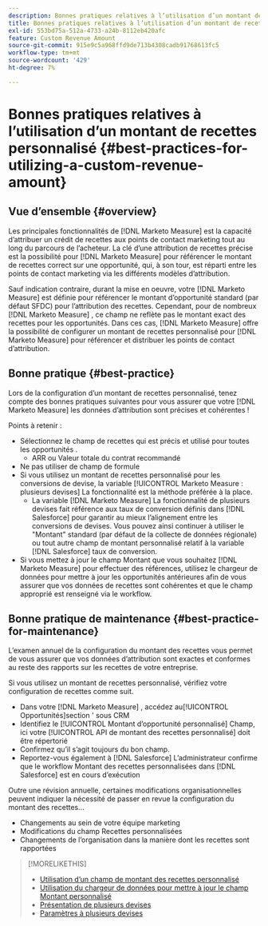 ```yaml
---
description: Bonnes pratiques relatives à l’utilisation d’un montant de recettes personnalisé - [!DNL Marketo Measure]
title: Bonnes pratiques relatives à l’utilisation d’un montant de recettes personnalisé
exl-id: 553bd75a-512a-4733-a24b-8112eb420afc
feature: Custom Revenue Amount
source-git-commit: 915e9c5a968ffd9de713b4308cadb91768613fc5
workflow-type: tm+mt
source-wordcount: '429'
ht-degree: 7%

---
```


# Bonnes pratiques relatives à l’utilisation d’un montant de recettes personnalisé {#best-practices-for-utilizing-a-custom-revenue-amount}

## Vue d’ensemble {#overview}

Les principales fonctionnalités de [!DNL Marketo Measure] est la capacité d’attribuer un crédit de recettes aux points de contact marketing tout au long du parcours de l’acheteur. La clé d’une attribution de recettes précise est la possibilité pour [!DNL Marketo Measure] pour référencer le montant de recettes correct sur une opportunité, qui, à son tour, est réparti entre les points de contact marketing via les différents modèles d’attribution.

Sauf indication contraire, durant la mise en oeuvre, votre [!DNL Marketo Measure] est définie pour référencer le montant d’opportunité standard (par défaut SFDC) pour l’attribution des recettes. Cependant, pour de nombreux [!DNL Marketo Measure] , ce champ ne reflète pas le montant exact des recettes pour les opportunités. Dans ces cas, [!DNL Marketo Measure] offre la possibilité de configurer un montant de recettes personnalisé pour [!DNL Marketo Measure] pour référencer et distribuer les points de contact d’attribution.

## Bonne pratique {#best-practice}

Lors de la configuration d’un montant de recettes personnalisé, tenez compte des bonnes pratiques suivantes pour vous assurer que votre [!DNL Marketo Measure] les données d’attribution sont précises et cohérentes !

Points à retenir :

* Sélectionnez le champ de recettes qui est précis et utilisé pour toutes les opportunités .
   * ARR ou Valeur totale du contrat recommandé
* Ne pas utiliser de champ de formule
* Si vous utilisez un montant de recettes personnalisé pour les conversions de devise, la variable [!UICONTROL Marketo Measure : plusieurs devises] La fonctionnalité est la méthode préférée à la place.
   * La variable [!DNL Marketo Measure] La fonctionnalité de plusieurs devises fait référence aux taux de conversion définis dans [!DNL Salesforce] pour garantir au mieux l’alignement entre les conversions de devises. Vous pouvez ainsi continuer à utiliser le &quot;Montant&quot; standard (par défaut de la collecte de données régionale) ou tout autre champ de montant personnalisé relatif à la variable [!DNL Salesforce] taux de conversion.
* Si vous mettez à jour le champ Montant que vous souhaitez [!DNL Marketo Measure] pour effectuer des références, utilisez le chargeur de données pour mettre à jour les opportunités antérieures afin de vous assurer que vos données de recettes sont cohérentes et que le champ approprié est renseigné via le workflow.

## Bonne pratique de maintenance {#best-practice-for-maintenance}

L’examen annuel de la configuration du montant des recettes vous permet de vous assurer que vos données d’attribution sont exactes et conformes au reste des rapports sur les recettes de votre entreprise.

Si vous utilisez un montant de recettes personnalisé, vérifiez votre configuration de recettes comme suit.

* Dans votre [!DNL Marketo Measure] , accédez au[!UICONTROL Opportunités]section &#39; sous CRM
* Identifiez le [!UICONTROL Montant d’opportunité personnalisé] Champ, ici votre [!UICONTROL API de montant des recettes personnalisé] doit être répertorié
* Confirmez qu’il s’agit toujours du bon champ.
* Reportez-vous également à [!DNL Salesforce] L’administrateur confirme que le workflow Montant des recettes personnalisées dans [!DNL Salesforce] est en cours d’exécution

Outre une révision annuelle, certaines modifications organisationnelles peuvent indiquer la nécessité de passer en revue la configuration du montant des recettes...

* Changements au sein de votre équipe marketing
* Modifications du champ Recettes personnalisées
* Changements de l’organisation dans la manière dont les recettes sont rapportées

>[!MORELIKETHIS]
>
>* [Utilisation d’un champ de montant des recettes personnalisé](/help/advanced-marketo-measure-features/custom-revenue-amount/using-a-custom-revenue-amount-field.md)
>* [Utilisation du chargeur de données pour mettre à jour le champ Montant personnalisé](/help/advanced-marketo-measure-features/custom-revenue-amount/using-data-loader-to-update-marketo-measure-custom-amount-field.md)
>* [Présentation de plusieurs devises](/help/advanced-marketo-measure-features/multi-currency/overview.md)
>* [Paramètres à plusieurs devises](/help/advanced-marketo-measure-features/multi-currency/settings.md)
